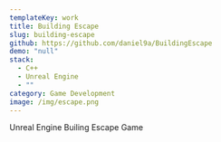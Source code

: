 ```yaml
---
templateKey: work
title: Building Escape
slug: building-escape
github: https://github.com/daniel9a/BuildingEscape
demo: "null"
stack:
  - C++
  - Unreal Engine
  - ""
category: Game Development
image: /img/escape.png
---
```

Unreal Engine Builing Escape Game